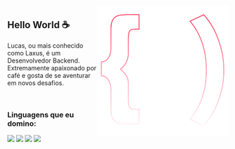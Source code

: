 <img src="logo.svg" width="300px" min-width="300px" max-width="300px" align="right" alt="Logo TheLaxus">

<h2>Hello World ☕</h2>

<p>Lucas, ou mais conhecido como Laxus, é um Desenvolvedor Backend. Extremamente apaixonado por café e gosta de se aventurar em novos desafios. </p>

</br>

<h3>Linguagens que eu domino:</h3> 

<div align="left">
<img src="https://img.shields.io/badge/JavaScript-323330?style=for-the-badge&logo=javascript&logoColor=F7DF1E"/>
<img src="https://img.shields.io/badge/Node.js-43853D?style=for-the-badge&logo=node.js&logoColor=white"/>
<img src="https://img.shields.io/badge/PHP-777BB4?style=for-the-badge&logo=php&logoColor=white"/>
<img src="https://img.shields.io/badge/Java-ED8B00?style=for-the-badge&logo=java&logoColor=white"/>
</div>
